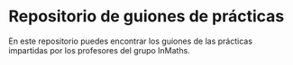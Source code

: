# Repositorio de guiones de prácticas

En este repositorio puedes encontrar los guiones de las prácticas impartidas por los profesores del grupo InMaths. 